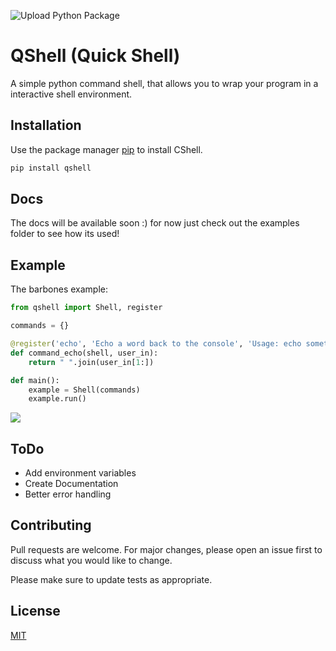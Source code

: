 ![Upload Python Package](https://github.com/QSoloX/qshell/workflows/Upload%20Python%20Package/badge.svg)

# QShell (Quick Shell)

A simple python command shell, that allows you to wrap your program in a interactive shell environment.

## Installation

Use the package manager [pip](https://pip.pypa.io/en/stable/) to install CShell.

```bash
pip install qshell
```

## Docs

The docs will be available soon :)
for now just check out the examples folder to see how its used!

## Example

The barbones example:

```python
from qshell import Shell, register

commands = {}

@register('echo', 'Echo a word back to the console', 'Usage: echo sometext', commands)
def command_echo(shell, user_in):
    return " ".join(user_in[1:])

def main():
    example = Shell(commands)
    example.run()


```

![](https://raw.githubusercontent.com/QSoloX/qshell/main/ext/basic_example.gif)

## ToDo

- Add environment variables
- Create Documentation
- Better error handling

## Contributing

Pull requests are welcome. For major changes, please open an issue first to discuss what you would like to change.

Please make sure to update tests as appropriate.

## License

[MIT](https://choosealicense.com/licenses/mit/)
